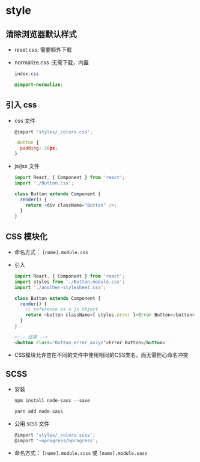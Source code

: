 # style

## 清除浏览器默认样式

+ reset.css: 需要额外下载

+ normalize.css :无需下载，内置

  ```css
  index.css

  @import-normalize;
  ```

## 引入 css

+ css 文件

  ```js
  @import 'styles/_colors.css';

  .Button {
    padding: 20px;
  }
  ```

+ js/jsx 文件

  ```js
  import React, { Component } from 'react';
  import './Button.css';

  class Button extends Component {
    render() {
      return <div className="Button" />;
    }
  }
  ```

## CSS 模块化

+ 命名方式： `[name].module.css`

+ 引入

  ```js
  import React, { Component } from 'react';
  import styles from './Button.module.css';
  import './another-stylesheet.css';

  class Button extends Component {
    render() {
      // reference as a js object
      return <button className={ styles.error }>Error Button</button>;
    }
  }
  ```

  ```html
  <!-- 结果 -->
  <button class="Button_error_ax7yz">Error Button</button>
  ```

+ CSS模块允许您在不同的文件中使用相同的CSS类名，而无需担心命名冲突

## SCSS

+ 安装

  ```js
  npm install node-sass --save

  yarn add node-sass
  ```

+ 公用 `SCSS` 文件

  ```js
  @import 'styles/_colors.scss';
  @import '~nprogress/nprogress';
  ```

+ 命名方式： `[name].module.scss` 或 `[name].module.sass`
